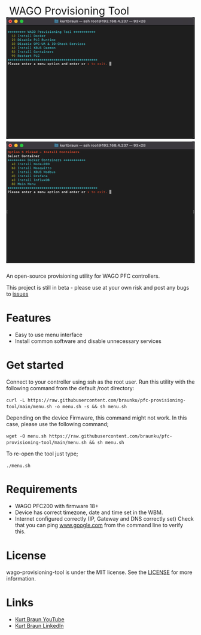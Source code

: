 <h1 style="font-weight:normal">
  &nbsp;WAGO Provisioning Tool&nbsp;
  <a href="provisioning gif"><img src=wago-provisioning-tool.png></a>
  <a href="docker gif"><img src=docker-menu.png></a>
</h1>

An open-source provisioning utility for WAGO PFC controllers.

This project is still in beta - please use at your own risk and post any bugs to [issues](https://https://github.com/braunku/pfc-provisioning-tool/issues)
<br>

Features
========
* Easy to use menu interface
* Install common software and disable unnecessary services

Get started
===========
Connect to your controller using ssh as the root user.  Run this utility  with the following command from the default /root directory:

`curl -L https://raw.githubusercontent.com/braunku/pfc-provisioning-tool/main/menu.sh -o menu.sh -s && sh menu.sh`

Depending on the device Firmware, this command might not work.  In this case, please use the following command;

`wget -O menu.sh https://raw.githubusercontent.com/braunku/pfc-provisioning-tool/main/menu.sh && sh menu.sh`

To re-open the tool just type;

`./menu.sh`

Requirements
============
* WAGO PFC200 with firmware 18+
* Device has correct timezone, date and time set in the WBM.
* Internet configured correctly (IP, Gateway and DNS correctly set)
  Check that you can ping www.google.com from the command line to verify this.

License
=======
wago-provisioning-tool is under the MIT license. See the [LICENSE](https://github.com/braunku/wago-provisioning-tool/blob/main/LICENSE.md) for more information.

Links
=====
* [Kurt Braun YouTube](https://www.youtube.com/channel/WAGOKurt)
* [Kurt Braun LinkedIn](https://www.linkedin.com/in/wago-kurt-braun/)
